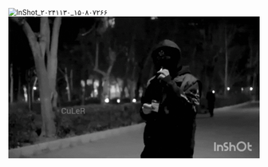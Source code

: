 ![InShot_۲۰۲۴۱۱۳۰_۱۵۰۸۰۷۲۶۶](https://px.hdpornpics.xxx/thumbs/167/308_preparing-it.jpg)
![InShot.gif](https://github.com/ThCuler/Aaa/blob/main/InShot_%DB%B2%DB%B0%DB%B2%DB%B5%DB%B0%DB%B1%DB%B0%DB%B2_%DB%B1%DB%B8%DB%B0%DB%B0%DB%B3%DB%B9%DB%B9%DB%B7%DB%B2.gif)
